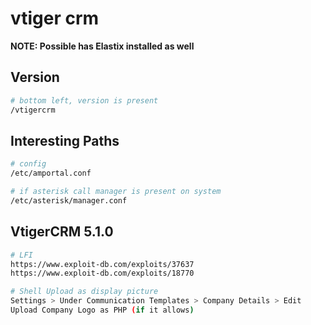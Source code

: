 # vtiger crm

**NOTE: Possible has Elastix installed as well**

## Version

```bash
# bottom left, version is present
/vtigercrm
```

## Interesting Paths

```bash
# config
/etc/amportal.conf 

# if asterisk call manager is present on system
/etc/asterisk/manager.conf 
```

## VtigerCRM 5.1.0

```bash
# LFI
https://www.exploit-db.com/exploits/37637
https://www.exploit-db.com/exploits/18770

# Shell Upload as display picture
Settings > Under Communication Templates > Company Details > Edit
Upload Company Logo as PHP (if it allows)
```
